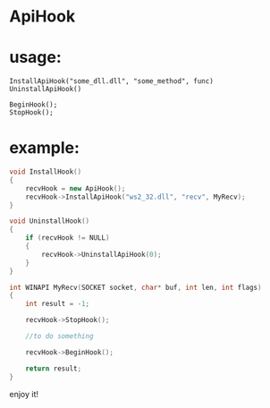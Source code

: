 # ApiHook

# usage:

	InstallApiHook("some_dll.dll", "some_method", func)
	UninstallApiHook()
  	
	BeginHook();
	StopHook();
  
  
# example:

```cpp
void InstallHook()
{
	recvHook = new ApiHook();
	recvHook->InstallApiHook("ws2_32.dll", "recv", MyRecv);
}

void UninstallHook()
{
	if (recvHook != NULL)
	{
		recvHook->UninstallApiHook(0);
	}
}

int WINAPI MyRecv(SOCKET socket, char* buf, int len, int flags)
{
	int result = -1;

	recvHook->StopHook();

	//to do something

	recvHook->BeginHook();

	return result;
}
```

enjoy it!
